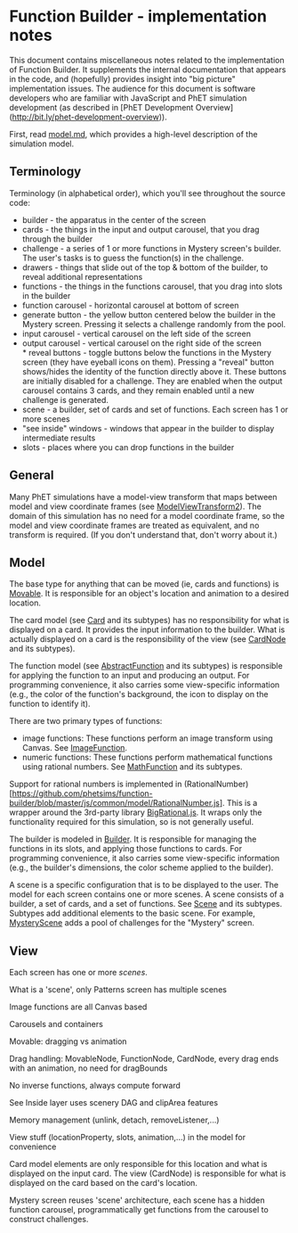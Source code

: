 # Function Builder - implementation notes

This document contains miscellaneous notes related to the implementation of Function Builder. It
supplements the internal documentation that appears in the code, and (hopefully) provides insight into
"big picture" implementation issues.  The audience for this document is software developers who are familiar
with JavaScript and PhET simulation development (as described in [PhET Development Overview]
(http://bit.ly/phet-development-overview)).

First, read [model.md](https://github.com/phetsims/function-builder/blob/master/doc/model.md), which provides
a high-level description of the simulation model.

## Terminology

Terminology (in alphabetical order), which you'll see throughout the source code:

* builder - the apparatus in the center of the screen
* cards - the things in the input and output carousel, that you drag through the builder
* challenge - a series of 1 or more functions in Mystery screen's builder. The user's tasks is to guess the function(s) in the challenge.
* drawers - things that slide out of the top & bottom of the builder, to reveal additional representations
* functions - the things in the functions carousel, that you drag into slots in the builder
* function carousel - horizontal carousel at bottom of screen
* generate button - the yellow button centered below the builder in the Mystery screen. Pressing it selects a challenge randomly from the pool.
* input carousel - vertical carousel on the left side of the screen
* output carousel - vertical carousel on the right side of the screen
* reveal buttons - toggle buttons below the functions in the Mystery screen (they have eyeball icons on them).
Pressing a "reveal" button shows/hides the identity of the function directly above it. These buttons are initially
disabled for a challenge. They are enabled when the output carousel contains 3 cards, and they remain enabled until
a new challenge is generated.
* scene - a builder, set of cards and set of functions. Each screen has 1 or more scenes
* "see inside" windows - windows that appear in the builder to display intermediate results
* slots - places where you can drop functions in the builder

## General

Many PhET simulations have a model-view transform that maps between model and view coordinate frames
(see [ModelViewTransform2](https://github.com/phetsims/phetcommon/blob/master/js/view/ModelViewTransform2.js)).
The domain of this simulation has no need for a model coordinate frame, so the model and view coordinate frames
are treated as equivalent, and no transform is required. (If you don't understand that, don't worry about it.)

## Model

The base type for anything that can be moved (ie, cards and functions) is [
Movable](https://github.com/phetsims/function-builder/blob/master/js/common/model/Movable.js).
It is responsible for an object's location and animation to a desired location.

The card model (see
[Card](https://github.com/phetsims/function-builder/blob/master/js/common/model/cards/Card.js)
and its subtypes) has no responsibility for what is displayed on a card. It
provides the input information to the builder.  What is actually displayed on a card is the responsibility
of the view (see
[CardNode](https://github.com/phetsims/function-builder/blob/master/js/common/view/cards/CardNode.js)
and its subtypes).

The function model (see
[AbstractFunction](https://github.com/phetsims/function-builder/blob/master/js/common/model/functions/AbstractFunction.js)
and its subtypes) is responsible for applying the function to an input and producing an output. For programming
convenience, it also carries some view-specific information (e.g., the color of the function's background,
the icon to display on the function to identify it).

There are two primary types of functions:
* image functions: These functions perform an image transform using Canvas.  See
[ImageFunction](https://github.com/phetsims/function-builder/blob/master/js/common/model/functions/ImageFunction.js).
* numeric functions: These functions perform mathematical functions using rational numbers. See
[MathFunction](https://github.com/phetsims/function-builder/blob/master/js/common/model/functions/MathFunction.js)
and its subtypes.

Support for rational numbers is implemented in
(RationalNumber)[https://github.com/phetsims/function-builder/blob/master/js/common/model/RationalNumber.js].
This is a wrapper around the 3rd-party library [BigRational.js](https://github.com/peterolson/BigRational.js).
It wraps only the functionality required for this simulation, so is not generally useful.

The builder is modeled in
[Builder](https://github.com/phetsims/function-builder/blob/master/js/common/model/builder/Builder.js). It is
responsible for managing the functions in its slots, and applying those functions to cards. For programming
convenience, it also carries some view-specific information (e.g., the builder's dimensions, the color scheme
applied to the builder).

A scene is a specific configuration that is to be displayed to the user. The model for each screen contains
one or more scenes. A scene consists of a builder, a set of cards, and a set of functions.
See [Scene](https://github.com/phetsims/function-builder/blob/master/js/common/model/Scene.js)
and its subtypes. Subtypes add additional elements to the basic scene. For example,
[MysteryScene](https://github.com/phetsims/function-builder/blob/master/js/mystery/model/MysteryScene.js)
adds a pool of challenges for the "Mystery" screen.

## View


Each screen has one or more *scenes*.

What is a 'scene', only Patterns screen has multiple scenes

Image functions are all Canvas based

Carousels and containers

Movable: dragging vs animation

Drag handling: MovableNode, FunctionNode, CardNode, every drag ends with an animation, no need for dragBounds

No inverse functions, always compute forward

See Inside layer uses scenery DAG and clipArea features

Memory management (unlink, detach, removeListener,...)

View stuff (locationProperty, slots, animation,...) in the model for convenience

Card model elements are only responsible for this location and what is displayed on the input card.
The view (CardNode) is responsible for what is displayed on the card based on the card's location.

Mystery screen reuses 'scene' architecture, each scene has a hidden function carousel, programmatically
get functions from the carousel to construct challenges.